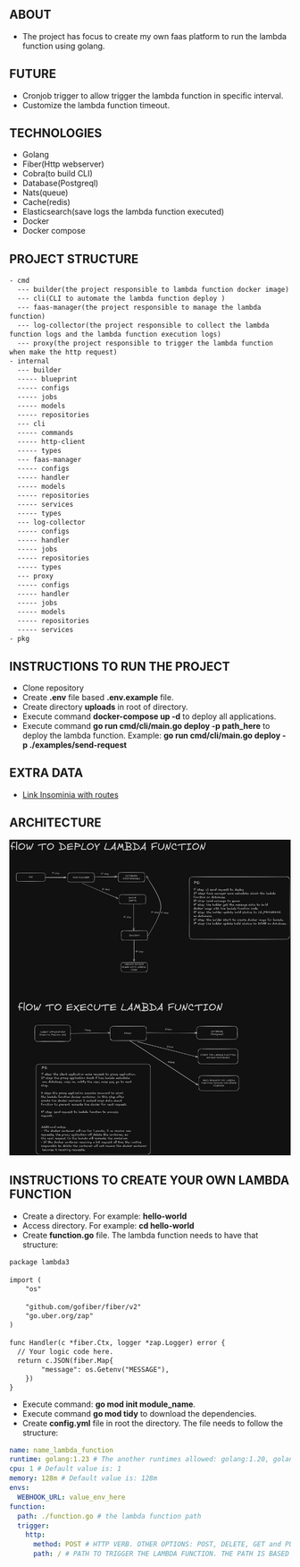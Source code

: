 ## ABOUT

- The project has focus to create my own faas platform to run the lambda function using golang.

## FUTURE

- Cronjob trigger to allow trigger the lambda function in specific interval.
- Customize the lambda function timeout.

## TECHNOLOGIES

- Golang
- Fiber(Http webserver)
- Cobra(to build CLI)
- Database(Postgreql)
- Nats(queue)
- Cache(redis)
- Elasticsearch(save logs the lambda function executed)
- Docker
- Docker compose

## PROJECT STRUCTURE

```
- cmd
  --- builder(the project responsible to lambda function docker image)
  --- cli(CLI to automate the lambda function deploy )
  --- faas-manager(the project responsible to manage the lambda function)
  --- log-collector(the project responsible to collect the lambda function logs and the lambda function execution logs)
  --- proxy(the project responsible to trigger the lambda function when make the http request)
- internal
  --- builder
  ----- blueprint
  ----- configs
  ----- jobs
  ----- models
  ----- repositories
  --- cli
  ----- commands
  ----- http-client
  ----- types
  --- faas-manager
  ----- configs
  ----- handler
  ----- models
  ----- repositories
  ----- services
  ----- types
  --- log-collector
  ----- configs
  ----- handler
  ----- jobs
  ----- repositories
  ----- types
  --- proxy
  ----- configs
  ----- handler
  ----- jobs
  ----- models
  ----- repositories
  ----- services
- pkg
```

## INSTRUCTIONS TO RUN THE PROJECT

- Clone repository
- Create **.env** file based **.env.example** file.
- Create directory **uploads** in root of directory.
- Execute command **docker-compose up -d** to deploy all applications.
- Execute command **go run cmd/cli/main.go deploy -p path_here** to deploy the lambda function. Example: **go run cmd/cli/main.go deploy -p ./examples/send-request**

## EXTRA DATA

- [Link Insominia with routes](./Insomnia_2024-11-07.json)

## ARCHITECTURE

![The architecture of application](./architecture.png "The architecture")

## INSTRUCTIONS TO CREATE YOUR OWN LAMBDA FUNCTION

- Create a directory. For example: **hello-world**
- Access directory. For example: **cd hello-world**
- Create **function.go** file. The lambda function needs to have that structure:

```golang
package lambda3

import (
	"os"

	"github.com/gofiber/fiber/v2"
	"go.uber.org/zap"
)

func Handler(c *fiber.Ctx, logger *zap.Logger) error {
  // Your logic code here.
  return c.JSON(fiber.Map{
		"message": os.Getenv("MESSAGE"),
	})
}

```

- Execute command: **go mod init module_name**.
- Execute command **go mod tidy** to download the dependencies.
- Create **config.yml** file in root the directory. The file needs to follow the structure:

```yaml
name: name_lambda_function
runtime: golang:1.23 # The another runtimes allowed: golang:1.20, golang:1.19 and golang:1.23
cpu: 1 # Default value is: 1
memory: 128m # Default value is: 128m
envs:
  WEBHOOK_URL: value_env_here
function:
  path: ./function.go # the lambda function path
  trigger:
    http:
      method: POST # HTTP VERB. OTHER OPTIONS: POST, DELETE, GET and PUT
      path: / # PATH TO TRIGGER THE LAMBDA FUNCTION. THE PATH IS BASED THE PATH FROM FIBER v2
```
